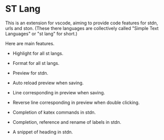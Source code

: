 # ST Lang

This is an extension for vscode, aiming to provide code features for stdn, urls and ston. (These there languages are collectively called "Simple Text Languages" or "st lang" for short.)

Here are main features.

- Highlight for all st langs.

- Format for all st langs.

- Preview for stdn.

- Auto reload preview when saving.

- Line corresponding in preview when saving.

- Reverse line corresponding in preview when double clicking.

- Completion of katex commands in stdn.

- Completion, reference and rename of labels in stdn.

- A snippet of heading in stdn.